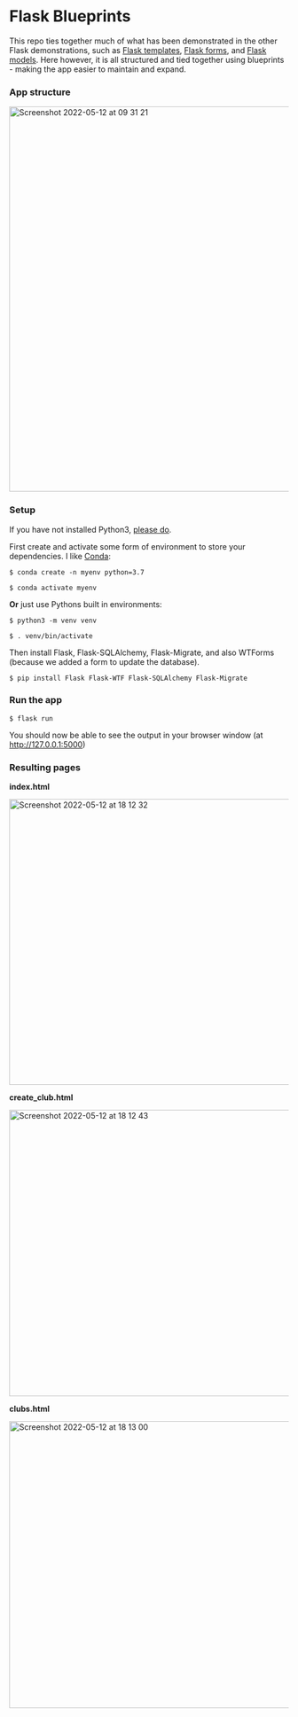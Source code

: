 # Flask Blueprints

This repo ties together much of what has been demonstrated in the other Flask demonstrations, such as [Flask templates](https://github.com/ChristinaVoss/flask-templates), [Flask forms](https://github.com/ChristinaVoss/flask-forms), and [Flask models](https://github.com/ChristinaVoss/flask-models). Here however, it is all structured and tied together using blueprints - making the app easier to maintain and expand.

### App structure

<img width="695" alt="Screenshot 2022-05-12 at 09 31 21" src="https://user-images.githubusercontent.com/20923607/168027609-de48ccd7-fb77-4e9b-bac3-ed6aa4523110.png">



### Setup

If you have not installed Python3, [please do](https://www.python.org/downloads/).

First create and activate some form of environment to store your dependencies. I like [Conda](https://docs.conda.io/projects/conda/en/latest/user-guide/install/index.html):

```
$ conda create -n myenv python=3.7

$ conda activate myenv
```

**Or** just use Pythons built in environments:

```
$ python3 -m venv venv

$ . venv/bin/activate
```

Then install Flask, Flask-SQLAlchemy, Flask-Migrate, and also WTForms (because we added a form to update the database).

`$ pip install Flask Flask-WTF Flask-SQLAlchemy Flask-Migrate`

### Run the app

`$ flask run`

You should now be able to see the output in your browser window (at http://127.0.0.1:5000) 

### Resulting pages

**index.html**

<img width="516" alt="Screenshot 2022-05-12 at 18 12 32" src="https://user-images.githubusercontent.com/20923607/168131471-ef14e357-2046-45be-b93f-afdd408114a4.png">

**create_club.html**

<img width="517" alt="Screenshot 2022-05-12 at 18 12 43" src="https://user-images.githubusercontent.com/20923607/168131487-d1b2c3e3-7472-4aea-a110-d318c3946783.png">


**clubs.html**

<img width="518" alt="Screenshot 2022-05-12 at 18 13 00" src="https://user-images.githubusercontent.com/20923607/168131506-962c56fe-e12e-487e-a344-10bbb5291a11.png">


